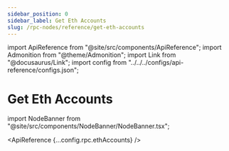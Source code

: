 ```yaml
---
sidebar_position: 0
sidebar_label: Get Eth Accounts
slug: /rpc-nodes/reference/get-eth-accounts
---
```


import ApiReference from "@site/src/components/ApiReference";
import Admonition from "@theme/Admonition";
import Link from "@docusaurus/Link";
import config from "../../../configs/api-reference/configs.json";

# Get Eth Accounts

import NodeBanner from "@site/src/components/NodeBanner/NodeBanner.tsx";

<NodeBanner />

<ApiReference {...config.rpc.ethAccounts} />
